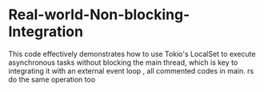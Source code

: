 # Real-world-Non-blocking-Integration

This code effectively demonstrates how to use Tokio's LocalSet to execute asynchronous tasks without blocking the main thread, which is key to integrating it with an external event loop , all commented codes in main. rs do the same operation too
